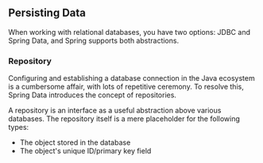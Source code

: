 ## Persisting Data

When working with relational databases, you have two options: JDBC and Spring Data, and Spring supports both abstractions.

### Repository

Configuring and establishing a database connection in the Java ecosystem is a cumbersome affair, with lots of repetitive ceremony. To resolve this, Spring Data introduces the concept of repositories.

A repository is an interface as a useful abstraction above various databases. The repository itself is a mere placeholder for the following types:

- The object stored in the database
- The object's unique ID/primary key field
